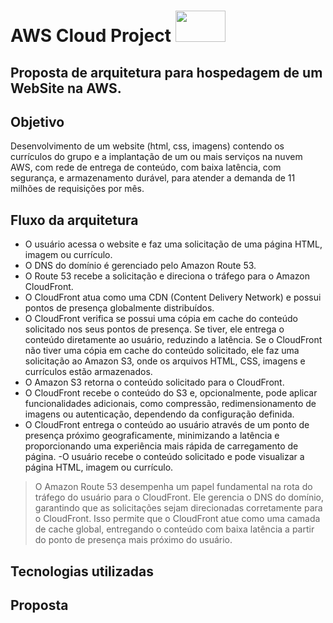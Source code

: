 # AWS Cloud Project <image src="https://user-images.githubusercontent.com/12403699/234434276-e7cdcab8-c594-47a6-8862-7645e5740a2c.png" width="80" height="50">  
  
## Proposta de arquitetura para hospedagem de um WebSite na AWS.
  
## Objetivo

Desenvolvimento de um website (html, css, imagens) contendo os currículos do grupo e a implantação de um ou mais serviços na nuvem AWS, com rede de entrega de conteúdo, com baixa latência, com segurança, e armazenamento durável, para atender a demanda de 11 milhões de requisições por mês.  
  
## Fluxo da arquitetura
- O usuário acessa o website e faz uma solicitação de uma página HTML, imagem ou currículo.
- O DNS do domínio é gerenciado pelo Amazon Route 53.
- O Route 53 recebe a solicitação e direciona o tráfego para o Amazon CloudFront.
- O CloudFront atua como uma CDN (Content Delivery Network) e possui pontos de presença globalmente distribuídos.
- O CloudFront verifica se possui uma cópia em cache do conteúdo solicitado nos seus pontos de presença. Se tiver, ele entrega o conteúdo diretamente ao usuário, reduzindo a latência. Se o CloudFront não tiver uma cópia em cache do conteúdo solicitado, ele faz uma solicitação ao Amazon S3, onde os arquivos HTML, CSS, imagens e currículos estão armazenados.
- O Amazon S3 retorna o conteúdo solicitado para o CloudFront.
- O CloudFront recebe o conteúdo do S3 e, opcionalmente, pode aplicar funcionalidades adicionais, como compressão, redimensionamento de imagens ou autenticação, dependendo da configuração definida.
- O CloudFront entrega o conteúdo ao usuário através de um ponto de presença próximo geograficamente, minimizando a latência e proporcionando uma experiência mais rápida de carregamento de página.
-O usuário recebe o conteúdo solicitado e pode visualizar a página HTML, imagem ou currículo.

> O Amazon Route 53 desempenha um papel fundamental na rota do tráfego do usuário para o CloudFront. Ele gerencia o DNS do domínio, garantindo que as solicitações sejam direcionadas corretamente para o CloudFront. Isso permite que o CloudFront atue como uma camada de cache global, entregando o conteúdo com baixa latência a partir do ponto de presença mais próximo do usuário.
  
## Tecnologias utilizadas  
  
## Proposta  
